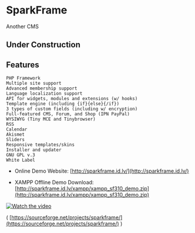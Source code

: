 # SparkFrame
Another CMS

## Under Construction


## Features
    PHP Framework
    Multiple site support
    Advanced membership support
    Language localization support
    API for widgets, modules and extensions (w/ hooks)
    Template engine (including {if}{else}{/if})
    3 types of custom fields (including w/ encryption)
    Full-featured CMS, Forum, and Shop (IPN PayPal)
    WYSIWYG (Tiny MCE and Tinybrowser)
    RSS
    Calendar
    Akismet
    Sliders
    Responsive templates/skins
    Installer and updater
    GNU GPL v.3
    White Label

* Online Demo Website: [http://sparkframe.id.lv/](http://sparkframe.id.lv/)

* XAMPP Offline Demo Download: [http://sparkframe.id.lv/xampp/xampp_sf310_demo.zip](http://sparkframe.id.lv/xampp/xampp_sf310_demo.zip)

[![Watch the video](http://img.youtube.com/vi/oMYPWIqWv8M/0.jpg)](https://www.youtube.com/watch?v=oMYPWIqWv8M)

( [https://sourceforge.net/projects/sparkframe/](https://sourceforge.net/projects/sparkframe/) )
